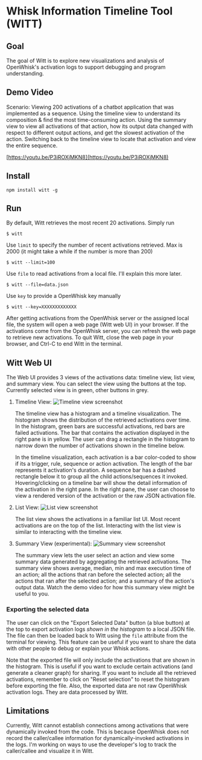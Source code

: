 # Whisk Information Timeline Tool (WITT)

## Goal
The goal of Witt is to explore new visualizations and analysis of OpenWhisk's activation logs to support debugging and program understanding. 

## Demo Video
Scenario: Viewing 200 activations of a chatbot application that was implemented as a sequence. Using the timeline view to understand its composition & find the most time-consuming action. Using the summary view to view all activations of that action, how its output data changed with respect to different output actions, and get the slowest activation of the action. Switching back to the timeline view to locate that activation and view the entire sequence. 

[https://youtu.be/P3iROXjMKN8](https://youtu.be/P3iROXjMKN8)

## Install
```
npm install witt -g 
```

## Run
By default, Witt retrieves the most recent 20 activations. Simply run
```
$ witt
```

Use `limit` to specify the number of recent activations retrieved. Max is 2000 (it might take a while if the number is more than 200) 
```
$ witt --limit=100
```

Use `file` to read activations from a local file. I'll explain this more later. 
```
$ witt --file=data.json
```

Use `key` to provide a OpenWhisk key manually
```
$ witt --key=XXXXXXXXXXXXX
```

After getting activations from the OpenWhisk server or the assigned local file, the system will open a web page (Witt web UI) in your browser. If the activations come from the OpenWhisk server, you can refresh the web page to retrieve new activations. To quit Witt, close the web page in your browser, and Ctrl-C to end Witt in the terminal. 

## Witt Web UI
The Web UI provides 3 views of the activations data: timeline view, list view, and summary view. You can select the view using the buttons at the top. Currently selected view is in green, other buttons in grey.

1. Timeline View:
![Timeline view screenshot](https://media.github.ibm.com/user/26582/files/5c14f290-4542-11e7-91a2-050979aedbe5)

	The timeline view has a histogram and a timeline visualization. The histogram shows the distribution of the retrieved activations over time. In the histogram, green bars are successful activations, red bars are failed activations. The bar that contains the activation displayed in the right pane is in yellow. The user can drag a rectangle in the histogram to narrow down the number of activations shown in the timeline below. 

	In the timeline visualization, each activation is a bar color-coded to show if its a trigger, rule, sequence or action activation. The length of the bar represents it activation's duration. A sequence bar has a dashed rectangle below it to group all the child actions/sequences it invoked. Hovering/clicking on a timeline bar will show the detail information of the activation in the right pane. In the right pane, the user can choose to view a rendered version of the activation or the raw JSON activation file.

2. List View:
![List view screenshot](https://media.github.ibm.com/user/26582/files/6610503a-4544-11e7-8519-7a3e3d1d7cb5)

	The list view shows the activations in a familiar list UI. Most recent activations are on the top of the list. Interacting with the list view is similar to interacting with the timeline view. 

3. Summary View (experimental):
![Summary view screenshot](https://media.github.ibm.com/user/26582/files/84269a5c-4544-11e7-8da0-d4bbda9edc5a)

	The summary view lets the user select an action and view some summary data generated by aggregating the retrieved activations. The summary view shows average, median, min and max execution time of an action; all the actions that ran before the selected action; all the actions that ran after the selected action; and a summary of the action's output data. Watch the demo video for how this summary view might be useful to you. 

### Exporting the selected data
The user can click on the "Export Selected Data" button (a blue button) at the top to export activation logs *shown in the histogram* to a local JSON file. The file can then be loaded back to Witt using the `file` attribute from the terminal for viewing. This feature can be useful if you want to share the data with other people to debug or explain your Whisk actions. 

Note that the exported file will only include the activations that are shown in the histogram. This is useful if you want to exclude certain activations (and generate a cleaner graph) for sharing. If you want to include all the retrieved activations, remember to click on "Reset selection" to reset the histogram before exporting the file. Also, the exported data are not raw OpenWhisk activation logs. They are data processed by Witt. 

## Limitations
Currently, Witt cannot establish connections among activations that were dynamically invoked from the code. This is because OpenWhisk does not record the caller/callee information for dynamically-invoked activations in the logs. I'm working on ways to use the developer's log to track the caller/callee and visualize it in Witt.



	





